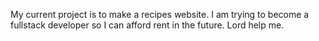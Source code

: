 My current project is to make a recipes website. I am trying to become a fullstack developer so I can afford rent in the future. Lord help me.
